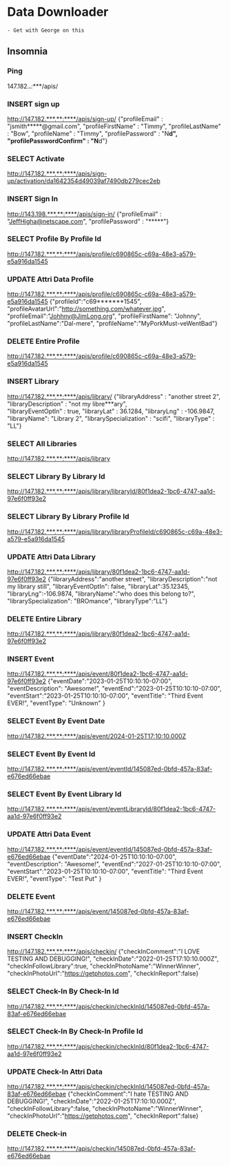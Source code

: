 # Data Downloader
    - Get with George on this

## Insomnia
### Ping
147.182.***.**:****/apis/

### INSERT sign up
http://147.182.***.**:****/apis/sign-up/
{"profileEmail" : "jsmith*****@gmail.com",
"profileFirstName" : "Timmy",
"profileLastName" : "Bow",
"profileName" : "Timmy",
"profilePassword" : "N****d",
"profilePasswordConfirm" : "N****d"}
### SELECT Activate
http://147.182.***.**:****/apis/sign-up/activation/da1642354d49039af7490db279cec2eb
### INSERT Sign In
http://143.198.***.**:****/apis/sign-in/
{"profileEmail" : "JeffHigha@netscape.com",
"profilePassword" : "*****"}
### SELECT Profile By Profile Id
http://147.182.***.**:****/apis/profile/c690865c-c69a-48e3-a579-e5a916da1545
### UPDATE Attri Data Profile
http://147.182.***.**:****/apis/profile/c690865c-c69a-48e3-a579-e5a916da1545
{"profileId":"c69*******1545",
"profileAvatarUrl":"http://something.com/whatever.jpg",
"profileEmail":"Johhny@JimLong.org",
"profileFirstName": "Johnny",
"profileLastName":"Dal-mere",
"profileName":"MyPorkMust-veWentBad"}
### DELETE Entire Profile
http://147.182.***.**:****/apis/profile/c690865c-c69a-48e3-a579-e5a916da1545
### INSERT Library
http://147.182.***.**:****/apis/library/
{"libraryAddress" : "another street 2",
"libraryDescription" : "not my libre***ary",  
"libraryEventOptIn" : true,
"libraryLat" : 36.1284,
"libraryLng" : -106.9847,
"libraryName": "Library 2",
"librarySpecialization" : "scifi",
"libraryType" : "LL"}
### SELECT All Libraries
http://147.182.***.**:****/apis/library
### SELECT Library By Library Id
http://147.182.***.**:****/apis/library/libraryId/80f1dea2-1bc6-4747-aa1d-97e6f0ff93e2
### SELECT Library By Library Profile Id
http://147.182.***.**:****/apis/library/libraryProfileId/c690865c-c69a-48e3-a579-e5a916da1545
### UPDATE Attri Data Library
http://147.182.***.**:****/apis/library/80f1dea2-1bc6-4747-aa1d-97e6f0ff93e2
{"libraryAddress":"another street",
"libraryDescription":"not my library still",
"libraryEventOptIn": false,
"libraryLat":35.12345,
"libraryLng":-106.9874,
"libraryName":"who does this belong to?",
"librarySpecialization": "BROmance",
"libraryType":"LL"}
### DELETE Entire Library
http://147.182.***.**:****/apis/library/80f1dea2-1bc6-4747-aa1d-97e6f0ff93e2
### INSERT Event
http://147.182.***.**:****/apis/event/80f1dea2-1bc6-4747-aa1d-97e6f0ff93e2
{"eventDate":"2023-01-25T10:10:10-07:00",
"eventDescription": "Awesome!",
"eventEnd":"2023-01-25T10:10:10-07:00",
"eventStart":"2023-01-25T10:10:10-07:00",
"eventTitle": "Third Event EVER!",
"eventType": "Unknown" }
### SELECT Event By Event Date
http://147.182.***.**:****/apis/event/2024-01-25T17:10:10.000Z
### SELECT Event By Event Id
http://147.182.***.**:****/apis/event/eventId/145087ed-0bfd-457a-83af-e676ed66ebae
### SELECT Event By Event Library Id
http://147.182.***.**:****/apis/event/eventLibraryId/80f1dea2-1bc6-4747-aa1d-97e6f0ff93e2
### UPDATE Attri Data Event
http://147.182.***.**:****/apis/event/eventId/145087ed-0bfd-457a-83af-e676ed66ebae
{"eventDate":"2024-01-25T10:10:10-07:00",
"eventDescription": "Awesome!",
"eventEnd":"2027-01-25T10:10:10-07:00",
"eventStart":"2023-01-25T10:10:10-07:00",
"eventTitle": "Third Event EVER!",
"eventType": "Test Put" }
### DELETE Event
http://147.182.***.**:****/apis/event/145087ed-0bfd-457a-83af-e676ed66ebae
### INSERT CheckIn
http://147.182.***.**:****/apis/checkin/
{"checkInComment":"I LOVE TESTING AND DEBUGGING!",
"checkInDate":"2022-01-25T17:10:10.000Z",
"checkInFollowLibrary":true,
"checkInPhotoName":"WinnerWinner",
"checkInPhotoUrl":"https://getphotos.com",
"checkInReport":false}
### SELECT Check-In By Check-In Id
http://147.182.***.**:****/apis/checkin/checkInId/145087ed-0bfd-457a-83af-e676ed66ebae
### SELECT Check-In By Check-In Profile Id
http://147.182.***.**:****/apis/checkin/checkInId/80f1dea2-1bc6-4747-aa1d-97e6f0ff93e2
### UPDATE Check-In Attri Data
http://147.182.***.**:****/apis/checkin/checkInId/145087ed-0bfd-457a-83af-e676ed66ebae
{"checkInComment":"I hate TESTING AND DEBUGGING!",
"checkInDate":"2022-01-25T17:10:10.000Z",
"checkInFollowLibrary":false,
"checkInPhotoName":"WinnerWinner",
"checkInPhotoUrl":"https://getphotos.com",
"checkInReport":false}
### DELETE Check-in
http://147.182.***.**:****/apis/checkin/145087ed-0bfd-457a-83af-e676ed66ebae